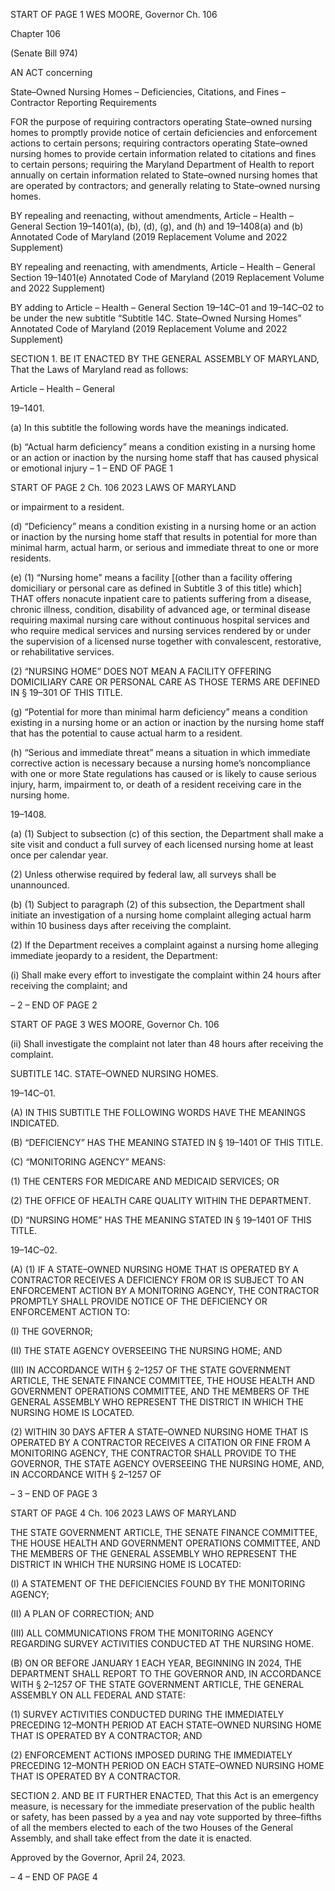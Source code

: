 START OF PAGE 1
WES MOORE, Governor Ch. 106

Chapter 106

(Senate Bill 974)

AN ACT concerning

State–Owned Nursing Homes – Deficiencies, Citations, and Fines – Contractor
Reporting Requirements

FOR the purpose of requiring contractors operating State–owned nursing homes to
promptly provide notice of certain deficiencies and enforcement actions to certain
persons; requiring contractors operating State–owned nursing homes to provide
certain information related to citations and fines to certain persons; requiring the
Maryland Department of Health to report annually on certain information related to
State–owned nursing homes that are operated by contractors; and generally relating
to State–owned nursing homes.

BY repealing and reenacting, without amendments,
Article – Health – General
Section 19–1401(a), (b), (d), (g), and (h) and 19–1408(a) and (b)
Annotated Code of Maryland
(2019 Replacement Volume and 2022 Supplement)

BY repealing and reenacting, with amendments,
Article – Health – General
Section 19–1401(e)
Annotated Code of Maryland
(2019 Replacement Volume and 2022 Supplement)

BY adding to
Article – Health – General
Section 19–14C–01 and 19–14C–02 to be under the new subtitle “Subtitle 14C.
State–Owned Nursing Homes”
Annotated Code of Maryland
(2019 Replacement Volume and 2022 Supplement)

SECTION 1. BE IT ENACTED BY THE GENERAL ASSEMBLY OF MARYLAND,
That the Laws of Maryland read as follows:

Article – Health – General

19–1401.

(a) In this subtitle the following words have the meanings indicated.

(b) “Actual harm deficiency” means a condition existing in a nursing home or an
action or inaction by the nursing home staff that has caused physical or emotional injury
– 1 –
END OF PAGE 1

START OF PAGE 2
Ch. 106 2023 LAWS OF MARYLAND

or impairment to a resident.

(d) “Deficiency” means a condition existing in a nursing home or an action or
inaction by the nursing home staff that results in potential for more than minimal harm,
actual harm, or serious and immediate threat to one or more residents.

(e) (1) “Nursing home” means a facility [(other than a facility offering
domiciliary or personal care as defined in Subtitle 3 of this title) which] THAT offers
nonacute inpatient care to patients suffering from a disease, chronic illness, condition,
disability of advanced age, or terminal disease requiring maximal nursing care without
continuous hospital services and who require medical services and nursing services
rendered by or under the supervision of a licensed nurse together with convalescent,
restorative, or rehabilitative services.

(2) “NURSING HOME” DOES NOT MEAN A FACILITY OFFERING
DOMICILIARY CARE OR PERSONAL CARE AS THOSE TERMS ARE DEFINED IN § 19–301
OF THIS TITLE.

(g) “Potential for more than minimal harm deficiency” means a condition existing
in a nursing home or an action or inaction by the nursing home staff that has the potential
to cause actual harm to a resident.

(h) “Serious and immediate threat” means a situation in which immediate
corrective action is necessary because a nursing home’s noncompliance with one or more
State regulations has caused or is likely to cause serious injury, harm, impairment to, or
death of a resident receiving care in the nursing home.

19–1408.

(a) (1) Subject to subsection (c) of this section, the Department shall make a
site visit and conduct a full survey of each licensed nursing home at least once per calendar
year.

(2) Unless otherwise required by federal law, all surveys shall be
unannounced.

(b) (1) Subject to paragraph (2) of this subsection, the Department shall
initiate an investigation of a nursing home complaint alleging actual harm within 10
business days after receiving the complaint.

(2) If the Department receives a complaint against a nursing home alleging
immediate jeopardy to a resident, the Department:

(i) Shall make every effort to investigate the complaint within 24
hours after receiving the complaint; and

– 2 –
END OF PAGE 2

START OF PAGE 3
WES MOORE, Governor Ch. 106

(ii) Shall investigate the complaint not later than 48 hours after
receiving the complaint.

SUBTITLE 14C. STATE–OWNED NURSING HOMES.

19–14C–01.

(A) IN THIS SUBTITLE THE FOLLOWING WORDS HAVE THE MEANINGS
INDICATED.

(B) “DEFICIENCY” HAS THE MEANING STATED IN § 19–1401 OF THIS TITLE.

(C) “MONITORING AGENCY” MEANS:

(1) THE CENTERS FOR MEDICARE AND MEDICAID SERVICES; OR

(2) THE OFFICE OF HEALTH CARE QUALITY WITHIN THE
DEPARTMENT.

(D) “NURSING HOME” HAS THE MEANING STATED IN § 19–1401 OF THIS
TITLE.

19–14C–02.

(A) (1) IF A STATE–OWNED NURSING HOME THAT IS OPERATED BY A
CONTRACTOR RECEIVES A DEFICIENCY FROM OR IS SUBJECT TO AN ENFORCEMENT
ACTION BY A MONITORING AGENCY, THE CONTRACTOR PROMPTLY SHALL PROVIDE
NOTICE OF THE DEFICIENCY OR ENFORCEMENT ACTION TO:

(I) THE GOVERNOR;

(II) THE STATE AGENCY OVERSEEING THE NURSING HOME; AND

(III) IN ACCORDANCE WITH § 2–1257 OF THE STATE
GOVERNMENT ARTICLE, THE SENATE FINANCE COMMITTEE, THE HOUSE HEALTH
AND GOVERNMENT OPERATIONS COMMITTEE, AND THE MEMBERS OF THE
GENERAL ASSEMBLY WHO REPRESENT THE DISTRICT IN WHICH THE NURSING
HOME IS LOCATED.

(2) WITHIN 30 DAYS AFTER A STATE–OWNED NURSING HOME THAT IS
OPERATED BY A CONTRACTOR RECEIVES A CITATION OR FINE FROM A MONITORING
AGENCY, THE CONTRACTOR SHALL PROVIDE TO THE GOVERNOR, THE STATE
AGENCY OVERSEEING THE NURSING HOME, AND, IN ACCORDANCE WITH § 2–1257 OF

– 3 –
END OF PAGE 3

START OF PAGE 4
Ch. 106 2023 LAWS OF MARYLAND

THE STATE GOVERNMENT ARTICLE, THE SENATE FINANCE COMMITTEE, THE
HOUSE HEALTH AND GOVERNMENT OPERATIONS COMMITTEE, AND THE MEMBERS
OF THE GENERAL ASSEMBLY WHO REPRESENT THE DISTRICT IN WHICH THE
NURSING HOME IS LOCATED:

(I) A STATEMENT OF THE DEFICIENCIES FOUND BY THE
MONITORING AGENCY;

(II) A PLAN OF CORRECTION; AND

(III) ALL COMMUNICATIONS FROM THE MONITORING AGENCY
REGARDING SURVEY ACTIVITIES CONDUCTED AT THE NURSING HOME.

(B) ON OR BEFORE JANUARY 1 EACH YEAR, BEGINNING IN 2024, THE
DEPARTMENT SHALL REPORT TO THE GOVERNOR AND, IN ACCORDANCE WITH §
2–1257 OF THE STATE GOVERNMENT ARTICLE, THE GENERAL ASSEMBLY ON ALL
FEDERAL AND STATE:

(1) SURVEY ACTIVITIES CONDUCTED DURING THE IMMEDIATELY
PRECEDING 12–MONTH PERIOD AT EACH STATE–OWNED NURSING HOME THAT IS
OPERATED BY A CONTRACTOR; AND

(2) ENFORCEMENT ACTIONS IMPOSED DURING THE IMMEDIATELY
PRECEDING 12–MONTH PERIOD ON EACH STATE–OWNED NURSING HOME THAT IS
OPERATED BY A CONTRACTOR.

SECTION 2. AND BE IT FURTHER ENACTED, That this Act is an emergency
measure, is necessary for the immediate preservation of the public health or safety, has
been passed by a yea and nay vote supported by three–fifths of all the members elected to
each of the two Houses of the General Assembly, and shall take effect from the date it is
enacted.

Approved by the Governor, April 24, 2023.

– 4 –
END OF PAGE 4